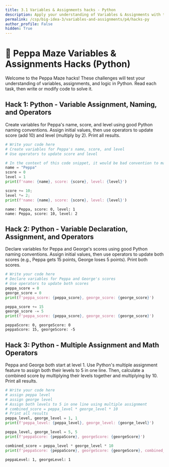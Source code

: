```yaml
---
title: 3.1 Variables & Assignments hacks - Python
description: Apply your understanding of Variables & Assignments with these Python hacks
permalink: /csp/big-idea-3/variables-and-assignments/p4/hacks-py
author_profile: False
hidden: True
---
```


# 🐷 Peppa Maze Variables & Assignments Hacks (Python)
Welcome to the Peppa Maze hacks! These challenges will test your understanding of variables, assignments, and logic in Python. Read each task, then write or modify code to solve it.

## Hack 1: Python - Variable Assignment, Naming, and Operators
Create variables for Peppa's name, score, and level using good Python naming conventions. Assign initial values, then use operators to update score (add 10) and level (multiply by 2). Print all results.


```python
# Write your code here
# Create variables for Peppa's name, score, and level
# Use operators to update score and level

# In the context of this code snippet, it would be bad convention to make hyperspecific vars here
name = "Peppa"
score = 0
level = 1
print(f'name: {name}, score: {score}, level: {level}')

score += 10;
level *= 2;
print(f'name: {name}, score: {score}, level: {level}')
```

    name: Peppa, score: 0, level: 1
    name: Peppa, score: 10, level: 2


## Hack 2: Python - Variable Declaration, Assignment, and Operators
Declare variables for Peppa and George's scores using good Python naming conventions. Assign initial values, then use operators to update both scores (e.g., Peppa gets 15 points, George loses 5 points). Print both scores.


```python
# Write your code here
# Declare variables for Peppa and George's scores
# Use operators to update both scores
peppa_score = 0
george_score = 0
print(f'peppa_score: {peppa_score}, george_score: {george_score}')

peppa_score += 15
george_score -= 5
print(f'peppa_score: {peppa_score}, george_score: {george_score}')
```

    peppaScore: 0, georgeScore: 0
    peppaScore: 15, georgeScore: -5


## Hack 3: Python - Multiple Assignment and Math Operators
Peppa and George both start at level 1. Use Python's multiple assignment feature to assign both their levels to 5 in one line. Then, calculate a combined score by multiplying their levels together and multiplying by 10. Print all results.


```python
# Write your code here
# assign peppa level
# assign george level
# Assign both levels to 5 in one line using multiple assignment
# combined_score = peppa_level * george_level * 10
# Print all results
peppa_level, george_level = 1, 1
print(f'peppa_level: {peppa_level}, george_level: {george_level}')

peppa_level, george_level = 5, 5
print(f'peppaScore: {peppaScore}, georgeScore: {georgeScore}')

combined_score = peppa_level * george_level * 10
print(f'peppaScore: {peppaScore}, georgeScore: {georgeScore}, combined_score = {combined_score}')
```

    peppaLevel: 1, georgeLevel: 1

